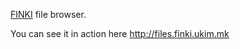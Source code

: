 <a href="http://finki.ukim.mk">FINKI</a> file browser.

You can see it in action here <a href="http://files.finki.ukim.mk">http://files.finki.ukim.mk</a>

